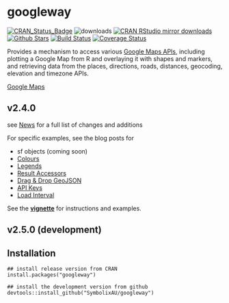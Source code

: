 
# googleway

[![CRAN_Status_Badge](http://www.r-pkg.org/badges/version/googleway)](http://cran.r-project.org/package=googleway)
![downloads](http://cranlogs.r-pkg.org/badges/grand-total/googleway)
[![CRAN RStudio mirror downloads](http://cranlogs.r-pkg.org/badges/googleway)](http://cran.r-project.org/web/packages/googleway/index.html)
[![Github Stars](https://img.shields.io/github/stars/SymbolixAU/googleway.svg?style=social&label=Github)](https://github.com/SymbolixAU/googleway)
[![Build Status](https://travis-ci.org/SymbolixAU/googleway.svg?branch=master)](https://travis-ci.org/SymbolixAU/googleway)
[![Coverage Status](https://codecov.io/github/SymbolixAU/googleway/coverage.svg?branch=master)](https://codecov.io/github/SymbolixAU/googleway?branch=master)

Provides a mechanism to access various [Google Maps APIs](https://developers.google.com/maps/), including plotting a Google Map from R and overlaying it with shapes and markers, and retrieving data from the places, directions, roads, distances, geocoding, elevation and timezone APIs.

[Google Maps](./vignettes/img/polygon_legend.png)

## v2.4.0

see [News](https://github.com/SymbolixAU/googleway/blob/master/NEWS.md) for a full list of changes and additions

For specific examples, see the blog posts for

* sf objects (coming soon)
* [Colours](https://www.symbolix.com.au/blog-main/sgh8lg7gwfe7kw98df7jh6897dmbge)
* [Legends](https://www.symbolix.com.au/blog-main/rg72j9l8tm85dpz7278ms76ys48gp6)
* [Result Accessors](https://www.symbolix.com.au/blog-main/fhcs36y9h8zftenfhwpsredbeyf3zf)
* [Drag & Drop GeoJSON](https://www.symbolix.com.au/blog-main/b9z2z337hzzfc4hws8gf8lk358473z)
* [API Keys](https://www.symbolix.com.au/blog-main/2018-1)
* [Load Interval](https://www.symbolix.com.au/blog-main/5376khrw92a7cwz7ah4cewbaltjtsn)


See the [**vignette**](https://github.com/SymbolixAU/googleway/blob/master/vignettes/googleway-vignette.Rmd) for instructions and examples.

## v2.5.0 (development)



## Installation

```
## install release version from CRAN
install.packages("googleway")

## install the development version from github
devtools::install_github("SymbolixAU/googleway")

```



